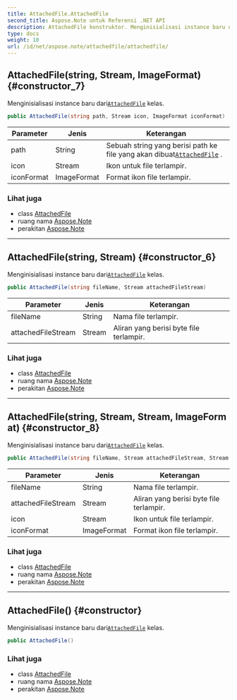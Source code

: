 ```yaml
---
title: AttachedFile.AttachedFile
second_title: Aspose.Note untuk Referensi .NET API
description: AttachedFile konstruktor. Menginisialisasi instance baru dariAttachedFile kelas.
type: docs
weight: 10
url: /id/net/aspose.note/attachedfile/attachedfile/
---
```

## AttachedFile(string, Stream, ImageFormat) {#constructor_7}

Menginisialisasi instance baru dari[`AttachedFile`](../) kelas.

```csharp
public AttachedFile(string path, Stream icon, ImageFormat iconFormat)
```

| Parameter | Jenis | Keterangan |
| --- | --- | --- |
| path | String | Sebuah string yang berisi path ke file yang akan dibuat[`AttachedFile`](../) . |
| icon | Stream | Ikon untuk file terlampir. |
| iconFormat | ImageFormat | Format ikon file terlampir. |

### Lihat juga

* class [AttachedFile](../)
* ruang nama [Aspose.Note](../../attachedfile/)
* perakitan [Aspose.Note](../../../)

---

## AttachedFile(string, Stream) {#constructor_6}

Menginisialisasi instance baru dari[`AttachedFile`](../) kelas.

```csharp
public AttachedFile(string fileName, Stream attachedFileStream)
```

| Parameter | Jenis | Keterangan |
| --- | --- | --- |
| fileName | String | Nama file terlampir. |
| attachedFileStream | Stream | Aliran yang berisi byte file terlampir. |

### Lihat juga

* class [AttachedFile](../)
* ruang nama [Aspose.Note](../../attachedfile/)
* perakitan [Aspose.Note](../../../)

---

## AttachedFile(string, Stream, Stream, ImageFormat) {#constructor_8}

Menginisialisasi instance baru dari[`AttachedFile`](../) kelas.

```csharp
public AttachedFile(string fileName, Stream attachedFileStream, Stream icon, ImageFormat iconFormat)
```

| Parameter | Jenis | Keterangan |
| --- | --- | --- |
| fileName | String | Nama file terlampir. |
| attachedFileStream | Stream | Aliran yang berisi byte file terlampir. |
| icon | Stream | Ikon untuk file terlampir. |
| iconFormat | ImageFormat | Format ikon file terlampir. |

### Lihat juga

* class [AttachedFile](../)
* ruang nama [Aspose.Note](../../attachedfile/)
* perakitan [Aspose.Note](../../../)

---

## AttachedFile() {#constructor}

Menginisialisasi instance baru dari[`AttachedFile`](../) kelas.

```csharp
public AttachedFile()
```

### Lihat juga

* class [AttachedFile](../)
* ruang nama [Aspose.Note](../../attachedfile/)
* perakitan [Aspose.Note](../../../)



